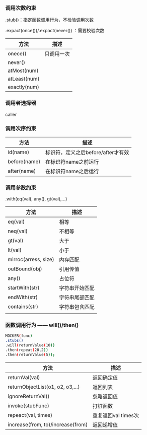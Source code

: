 

### 调用次数约束

.stub()：指定函数调用行为，不检验调用次数

.expact(once())/.expact(never()) ：需要校验次数



|方法|描述|
|---|----|
|onece()|只调用一次|
|never()||
|atMost(num)||
|atLeast(num)||
|exactly(num)||

### 调用者选择器

caller

### 调用次序约束

| 方法         | 描述                               |
| ------------ | ---------------------------------- |
| id(name)     | 标识符，定义之后before/after才有效 |
| before(name) | 在标识符name之前运行               |
| after(name)  | 在标识符name之后运行               |

### 调用参数约束

.with(eq(val), any(), gt(val),...)

| 方法                 | 描述           |
| -------------------- | -------------- |
| eq(val)              | 相等           |
| neq(val)             | 不相等         |
| gt(val)              | 大于           |
| lt(val)              | 小于           |
| mirroc(arress, size) | 内存匹配       |
| outBound(obj)        | 引用传值       |
| any()                | 占位符         |
| startWith(str)       | 字符串开始匹配 |
| endWith(str)         | 字符串尾部匹配 |
| contains(str)        | 字符串包含匹配 |
|                      |                |

### 函数调用行为 —— will()/then()

```bash
MOCKER(func)
.stubs()
.will(returnValue(10))
.then(repeat(20,2))
.then(returnValue(5));
```

| 方法                              | 描述                |
| --------------------------------- | ------------------- |
| returnVal(val)                    | 返回确定值          |
| returnObjectList(o1, o2, o3,...)  | 返回列表            |
| ignoreReturnVal()                 | 忽略返回值          |
| invoke(stubFunc)                  | 打桩函数            |
| repeact(val, times)               | 重复返回val times次 |
| increase(from, to)/increase(from) | 返回递增值          |
